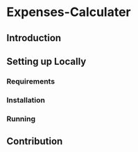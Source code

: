 # Expenses-Calculater
## **Introduction**



## **Setting up Locally**

### Requirements

### Installation

### Running

## **Contribution**




